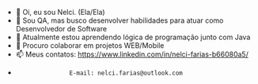 - 👋 Oi, eu sou Nelci. (Ela/Ela)
- 👀 Sou QA, mas busco desenvolver habilidades para atuar como Desenvolvedor de Software
- 🌱 Atualmente estou aprendendo lógica de programação junto com Java
- 💞️ Procuro colaborar em projetos WEB/Mobile
- 📫 Meus contatos: https://www.linkedin.com/in/nelci-farias-b66080a5/
-                    E-mail: nelci.farias@outlook.com
